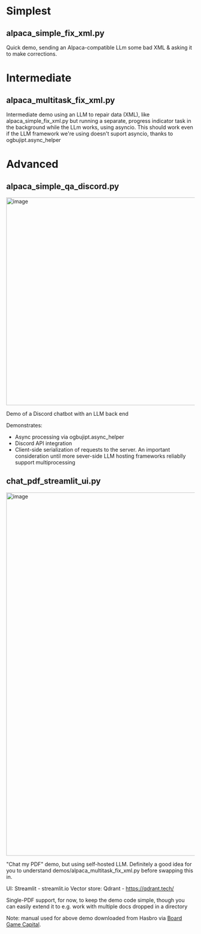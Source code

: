 # Simplest

## alpaca_simple_fix_xml.py

Quick demo, sending an Alpaca-compatible LLm some bad XML & asking it to make corrections.

# Intermediate

## alpaca_multitask_fix_xml.py

Intermediate demo using an LLM to repair data (XML), like
alpaca_simple_fix_xml.py
but running a separate, progress indicator task in the background
while the LLm works, using asyncio. This should work even
if the LLM framework we're using doesn't suport asyncio,
thanks to ogbujipt.async_helper 

# Advanced

## alpaca_simple_qa_discord.py

<img width="555" alt="image" src="https://github.com/uogbuji/OgbujiPT/assets/279982/82121324-a930-4b2c-ab26-d8a3c6a50f54">

Demo of a Discord chatbot with an LLM back end

Demonstrates:
* Async processing via ogbujipt.async_helper
* Discord API integration
* Client-side serialization of requests to the server. An important
consideration until more sever-side LLM hosting frameworks reliablly
support multiprocessing

## chat_pdf_streamlit_ui.py

<img width="970" alt="image" src="https://github.com/uogbuji/OgbujiPT/assets/279982/57b479a9-2dbc-4d65-ac19-e954df2a21d0">

"Chat my PDF" demo, but using self-hosted LLM. Definitely a good idea for you to understand
demos/alpaca_multitask_fix_xml.py
before swapping this in.

UI: Streamlit - streamlit.io
Vector store: Qdrant - https://qdrant.tech/

Single-PDF support, for now, to keep the demo code simple, 
though you can easily extend it to e.g. work with multiple docs
dropped in a directory

Note: manual used for above demo downloaded from Hasbro via [Board Game Capital](https://www.boardgamecapital.com/monopoly-rules.htm).

